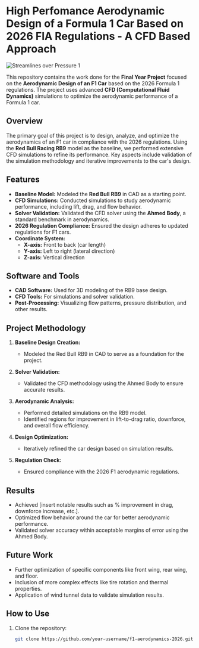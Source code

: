 # High Perfomance Aerodynamic Design of a Formula 1 Car Based on 2026 FIA Regulations - A CFD Based Approach
![Streamlines over Pressure 1](https://github.com/user-attachments/assets/c47a8cdd-3003-4411-9ca2-6b7f634a20ad)

This repository contains the work done for the **Final Year Project** focused on the **Aerodynamic Design of an F1 Car** based on the 2026 Formula 1 regulations. The project uses advanced **CFD (Computational Fluid Dynamics)** simulations to optimize the aerodynamic performance of a Formula 1 car.

## Overview  

The primary goal of this project is to design, analyze, and optimize the aerodynamics of an F1 car in compliance with the 2026 regulations. Using the **Red Bull Racing RB9** model as the baseline, we performed extensive CFD simulations to refine its performance. Key aspects include validation of the simulation methodology and iterative improvements to the car's design.  

## Features  

- **Baseline Model:** Modeled the **Red Bull RB9** in CAD as a starting point.  
- **CFD Simulations:** Conducted simulations to study aerodynamic performance, including lift, drag, and flow behavior.  
- **Solver Validation:** Validated the CFD solver using the **Ahmed Body**, a standard benchmark in aerodynamics.  
- **2026 Regulation Compliance:** Ensured the design adheres to updated regulations for F1 cars.  
- **Coordinate System:**  
  - **X-axis:** Front to back (car length)  
  - **Y-axis:** Left to right (lateral direction)  
  - **Z-axis:** Vertical direction  

## Software and Tools  

- **CAD Software:** Used for 3D modeling of the RB9 base design.  
- **CFD Tools:** For simulations and solver validation.  
- **Post-Processing:** Visualizing flow patterns, pressure distribution, and other results.  

## Project Methodology  

1. **Baseline Design Creation:**  
   - Modeled the Red Bull RB9 in CAD to serve as a foundation for the project.  

2. **Solver Validation:**  
   - Validated the CFD methodology using the Ahmed Body to ensure accurate results.  

3. **Aerodynamic Analysis:**  
   - Performed detailed simulations on the RB9 model.  
   - Identified regions for improvement in lift-to-drag ratio, downforce, and overall flow efficiency.  

4. **Design Optimization:**  
   - Iteratively refined the car design based on simulation results.  

5. **Regulation Check:**  
   - Ensured compliance with the 2026 F1 aerodynamic regulations.  

## Results  

- Achieved [insert notable results such as % improvement in drag, downforce increase, etc.].  
- Optimized flow behavior around the car for better aerodynamic performance.  
- Validated solver accuracy within acceptable margins of error using the Ahmed Body.  

## Future Work  

- Further optimization of specific components like front wing, rear wing, and floor.  
- Inclusion of more complex effects like tire rotation and thermal properties.  
- Application of wind tunnel data to validate simulation results.  

## How to Use  

1. Clone the repository:  
   ```bash  
   git clone https://github.com/your-username/f1-aerodynamics-2026.git  


